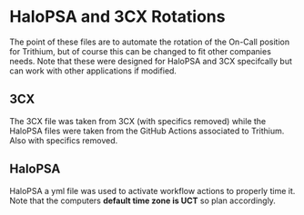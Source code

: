 # **HaloPSA and 3CX Rotations**

The point of these files are to automate the rotation of the On-Call position for Trithium, but of course this can be changed to fit other companies needs. 
Note that these were designed for HaloPSA and 3CX specifcally but can work with other applications if modified. 

## 3CX
The 3CX file was taken from 3CX (with specifics removed) while the HaloPSA files were taken from the GitHub Actions associated to Trithium. Also with specifics removed. 

## HaloPSA
HaloPSA a yml file was used to activate workflow actions to properly time it.
Note that the computers **default time zone is UCT** so plan accordingly. 

